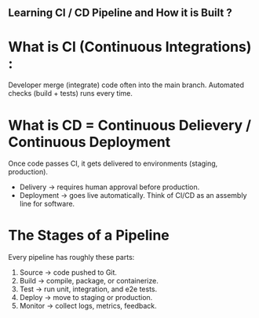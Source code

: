## Learning CI / CD Pipeline and How it is Built ?
# What is CI (Continuous Integrations) :
Developer merge (integrate) code often into the main branch. Automated checks (build + tests) runs every time.

# What is CD = Continuous Delievery / Continuous Deployment
Once code passes CI, it gets delivered to environments (staging, production).
* Delivery → requires human approval before production.
* Deployment → goes live automatically.
Think of CI/CD as an assembly line for software.

# The Stages of a Pipeline
Every pipeline has roughly these parts:
1. Source  → code pushed to Git.
2. Build → compile, package, or containerize.
3. Test → run unit, integration, and e2e tests.
4. Deploy → move to staging or production.
5. Monitor → collect logs, metrics, feedback.
